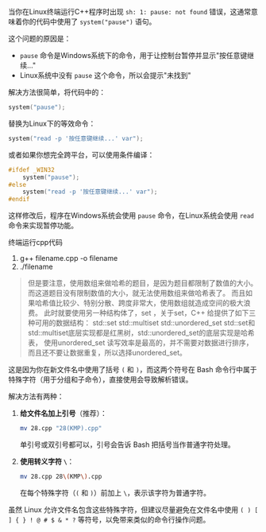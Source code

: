 当你在Linux终端运行C++程序时出现 `sh: 1: pause: not found` 错误，这通常意味着你的代码中使用了 `system("pause")` 语句。

这个问题的原因是：
- `pause` 命令是Windows系统下的命令，用于让控制台暂停并显示"按任意键继续..."
- Linux系统中没有 `pause` 这个命令，所以会提示"未找到"

解决方法很简单，将代码中的：
```cpp
system("pause");
```

替换为Linux下的等效命令：
```cpp
system("read -p '按任意键继续...' var");
```

或者如果你想完全跨平台，可以使用条件编译：
```cpp
#ifdef _WIN32
    system("pause");
#else
    system("read -p '按任意键继续...' var");
#endif
```

这样修改后，程序在Windows系统会使用 `pause` 命令，在Linux系统会使用 `read` 命令来实现暂停功能。



终端运行cpp代码
1. g++ filename.cpp -o filename
2. ./filename

> 但是要注意，使用数组来做哈希的题目，是因为题目都限制了数值的大小。
而这道题目没有限制数值的大小，就无法使用数组来做哈希表了。
而且如果哈希值比较少、特别分散、跨度非常大，使用数组就造成空间的极大浪费。
此时就要使用另一种结构体了，set ，关于set，C++ 给提供了如下三种可用的数据结构：
std::set
std::multiset
std::unordered_set
std::set和std::multiset底层实现都是红黑树，std::unordered_set的底层实现是哈希表， 使用unordered_set 读写效率是最高的，并不需要对数据进行排序，而且还不要让数据重复，所以选择unordered_set。



这是因为你在新文件名中使用了括号 `(` 和 `)`，而这两个符号在 Bash 命令行中属于特殊字符（用于分组和子命令），直接使用会导致解析错误。

解决方法有两种：

1. **给文件名加上引号**（推荐）：
   ```bash
   mv 28.cpp "28(KMP).cpp"
   ```
   单引号或双引号都可以，引号会告诉 Bash 把括号当作普通字符处理。

2. **使用转义字符 `\`**：
   ```bash
   mv 28.cpp 28\(KMP\).cpp
   ```
   在每个特殊字符（`(` 和 `)`）前加上 `\`，表示该字符为普通字符。

虽然 Linux 允许文件名包含这些特殊字符，但建议尽量避免在文件名中使用 `( ) [ ] { } ! @ # $ & * ?` 等符号，以免带来类似的命令行操作问题。